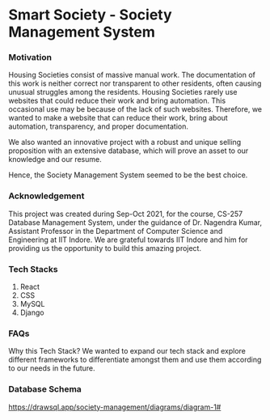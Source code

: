 # Smart Society - Society Management System

### Motivation
Housing Societies consist of massive manual work. The documentation of this work is neither correct nor transparent to other residents, often causing unusual struggles among the residents.
Housing Societies rarely use websites that could reduce their work and bring automation. This occasional use may be because of the lack of such websites. Therefore, we wanted to make a website that can reduce their work, bring about automation, transparency, and proper documentation.

We also wanted an innovative project with a robust and unique selling proposition with an extensive database, which will prove an asset to our knowledge and our resume.

Hence, the Society Management System seemed to be the best choice.

### Acknowledgement
This project was created during Sep-Oct 2021, for the course, CS-257 Database Management System, under the guidance of Dr. Nagendra Kumar, Assistant Professor in the Department of Computer Science and Engineering at IIT Indore. We are grateful towards IIT Indore and him for providing us the opportunity to build this amazing project.

### Tech Stacks
1. React
2. CSS
3. MySQL
4. Django

### FAQs
Why this Tech Stack?
We wanted to expand our tech stack and explore different frameworks to differentiate amongst them and use them according to our needs in the future.

### Database Schema
 https://drawsql.app/society-management/diagrams/diagram-1#



